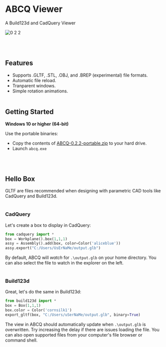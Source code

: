 # ABCQ Viewer
A Build123d and CadQuery Viewer


![0 2 2](https://github.com/user-attachments/assets/672c3f8b-8099-48e2-8928-678cc3ade75a)

<br><br>
## Features
- Supports .GLTF, .STL, .OBJ, and .BREP (experimental) file formats. 
- Automatic file reload.
- Tranparent windows.
- Simple rotation animations.
<br><br>

## Getting Started
**Windows 10 or higher (64-bit)**

Use the portable binaries:
- Copy the contents of [ABCQ-0.2.2-portable.zip](https://github.com/wedward/abcq-viewer/releases/download/v0.2.2/ABCQ-Viewer-0.2.2-portable.zip) to your hard drive.
- Launch `abcq.exe`

<br><br>
## Hello Box
GLTF are files recommended when designing with parametric CAD tools like CadQuery and Build123d.
<br><br>
### CadQuery
Let's create a box to display in CadQuery:
```py
from cadquery import *
box = Workplane().box(1,1,1)
assy = Assembly().add(box, color=Color('aliceblue'))
assy.export("C:/Users/UsErNaMe/output.glb")
```
By default, ABCQ will *watch* for `.\output.glb` on your home directory. You can also select the file to watch in the explorer on the left.
<br><br>
### Build123d
Great, let's do the same in Build123d:
```py
from build123d import *
box = Box(1,1,1)
box.color = Color('cornsilk1')
export_gltf(box, "C:/Users/uSerNaMe/output.glb", binary=True)
```
The view in ABCQ should automatically update when `.\output.glb` is overwritten. Try increasing the delay if there are issues loading the file.
You can also open supported files from your computer's file browser or command shell.


